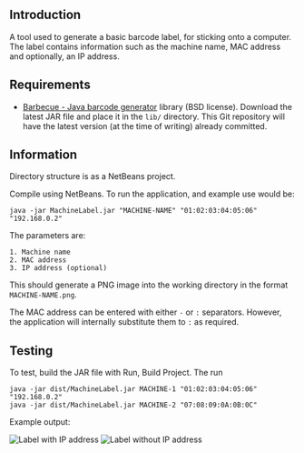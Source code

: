 ## Introduction

A tool used to generate a basic barcode label, for sticking onto a computer. The label contains information such as the machine name, MAC address and optionally, an IP address.

## Requirements

* [Barbecue - Java barcode generator](http://sourceforge.net/projects/barbecue/files/barbecue/) library (BSD license). Download the latest JAR file and place it in the `lib/` directory. This Git repository will have the latest version (at the time of writing) already committed.

## Information

Directory structure is as a NetBeans project.

Compile using NetBeans. To run the application, and example use would be:

    java -jar MachineLabel.jar "MACHINE-NAME" "01:02:03:04:05:06" "192.168.0.2"

The parameters are:

    1. Machine name
    2. MAC address
    3. IP address (optional)

This should generate a PNG image into the working directory in the format `MACHINE-NAME.png`.

The MAC address can be entered with either `-` or `:` separators. However, the application will internally substitute them to `:` as required.

## Testing

To test, build the JAR file with Run, Build Project. The run

    java -jar dist/MachineLabel.jar MACHINE-1 "01:02:03:04:05:06" "192.168.0.2"
    java -jar dist/MachineLabel.jar MACHINE-2 "07:08:09:0A:0B:0C"

Example output:

![Label with IP address](http://s.agock.com/MachineLabel/MACHINE-1.png)
![Label without IP address](http://s.agock.com/MachineLabel/MACHINE-2.png)